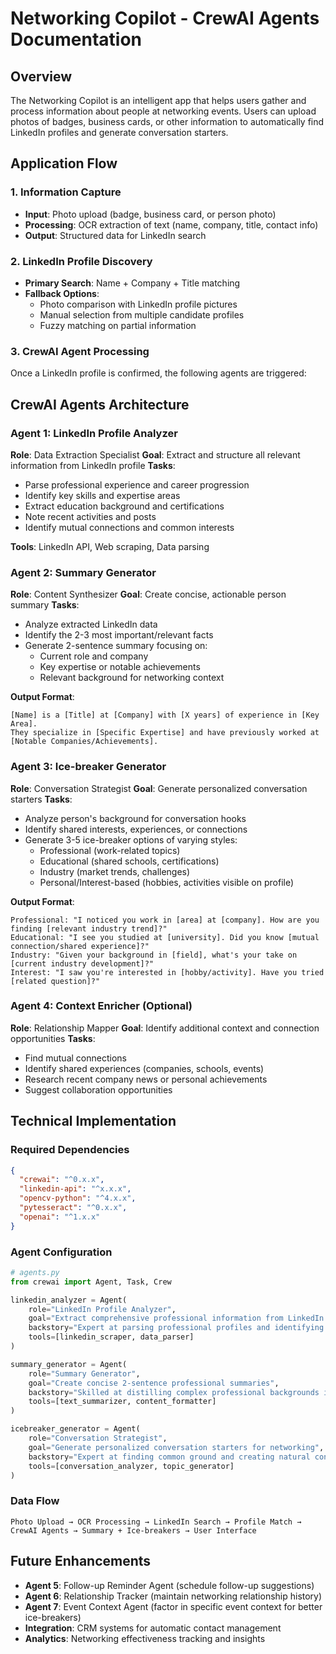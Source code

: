 # Networking Copilot - CrewAI Agents Documentation

## Overview

The Networking Copilot is an intelligent app that helps users gather and process information about people at networking events. Users can upload photos of badges, business cards, or other information to automatically find LinkedIn profiles and generate conversation starters.

## Application Flow

### 1. Information Capture

- **Input**: Photo upload (badge, business card, or person photo)
- **Processing**: OCR extraction of text (name, company, title, contact info)
- **Output**: Structured data for LinkedIn search

### 2. LinkedIn Profile Discovery

- **Primary Search**: Name + Company + Title matching
- **Fallback Options**:
  - Photo comparison with LinkedIn profile pictures
  - Manual selection from multiple candidate profiles
  - Fuzzy matching on partial information

### 3. CrewAI Agent Processing

Once a LinkedIn profile is confirmed, the following agents are triggered:

## CrewAI Agents Architecture

### Agent 1: LinkedIn Profile Analyzer

**Role**: Data Extraction Specialist
**Goal**: Extract and structure all relevant information from LinkedIn profile
**Tasks**:

- Parse professional experience and career progression
- Identify key skills and expertise areas
- Extract education background and certifications
- Note recent activities and posts
- Identify mutual connections and common interests

**Tools**: LinkedIn API, Web scraping, Data parsing

### Agent 2: Summary Generator

**Role**: Content Synthesizer
**Goal**: Create concise, actionable person summary
**Tasks**:

- Analyze extracted LinkedIn data
- Identify the 2-3 most important/relevant facts
- Generate 2-sentence summary focusing on:
  - Current role and company
  - Key expertise or notable achievements
  - Relevant background for networking context

**Output Format**:

```
[Name] is a [Title] at [Company] with [X years] of experience in [Key Area].
They specialize in [Specific Expertise] and have previously worked at [Notable Companies/Achievements].
```

### Agent 3: Ice-breaker Generator

**Role**: Conversation Strategist
**Goal**: Generate personalized conversation starters
**Tasks**:

- Analyze person's background for conversation hooks
- Identify shared interests, experiences, or connections
- Generate 3-5 ice-breaker options of varying styles:
  - Professional (work-related topics)
  - Educational (shared schools, certifications)
  - Industry (market trends, challenges)
  - Personal/Interest-based (hobbies, activities visible on profile)

**Output Format**:

```
Professional: "I noticed you work in [area] at [company]. How are you finding [relevant industry trend]?"
Educational: "I see you studied at [university]. Did you know [mutual connection/shared experience]?"
Industry: "Given your background in [field], what's your take on [current industry development]?"
Interest: "I saw you're interested in [hobby/activity]. Have you tried [related question]?"
```

### Agent 4: Context Enricher (Optional)

**Role**: Relationship Mapper
**Goal**: Identify additional context and connection opportunities
**Tasks**:

- Find mutual connections
- Identify shared experiences (companies, schools, events)
- Research recent company news or personal achievements
- Suggest collaboration opportunities

## Technical Implementation

### Required Dependencies

```json
{
  "crewai": "^0.x.x",
  "linkedin-api": "^x.x.x",
  "opencv-python": "^4.x.x",
  "pytesseract": "^0.x.x",
  "openai": "^1.x.x"
}
```

### Agent Configuration

```python
# agents.py
from crewai import Agent, Task, Crew

linkedin_analyzer = Agent(
    role="LinkedIn Profile Analyzer",
    goal="Extract comprehensive professional information from LinkedIn profiles",
    backstory="Expert at parsing professional profiles and identifying key career highlights",
    tools=[linkedin_scraper, data_parser]
)

summary_generator = Agent(
    role="Summary Generator",
    goal="Create concise 2-sentence professional summaries",
    backstory="Skilled at distilling complex professional backgrounds into essential highlights",
    tools=[text_summarizer, content_formatter]
)

icebreaker_generator = Agent(
    role="Conversation Strategist",
    goal="Generate personalized conversation starters for networking",
    backstory="Expert at finding common ground and creating natural conversation opportunities",
    tools=[conversation_analyzer, topic_generator]
)
```

### Data Flow

```
Photo Upload → OCR Processing → LinkedIn Search → Profile Match →
CrewAI Agents → Summary + Ice-breakers → User Interface
```

## Future Enhancements

- **Agent 5**: Follow-up Reminder Agent (schedule follow-up suggestions)
- **Agent 6**: Relationship Tracker (maintain networking relationship history)
- **Agent 7**: Event Context Agent (factor in specific event context for better ice-breakers)
- **Integration**: CRM systems for automatic contact management
- **Analytics**: Networking effectiveness tracking and insights
